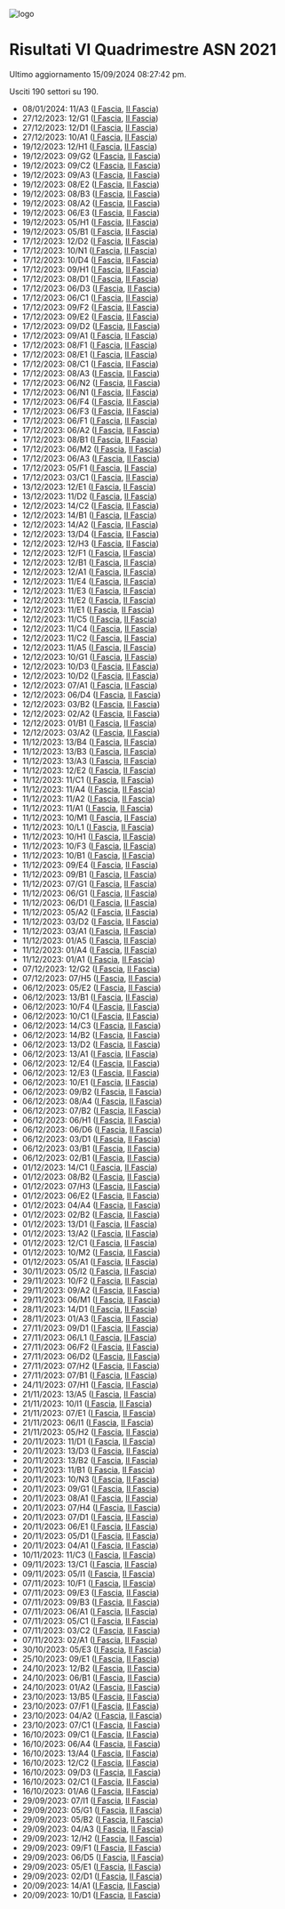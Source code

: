 ![logo](img/logo-2021.png)

# Risultati VI Quadrimestre ASN 2021

Ultimo aggiornamento 15/09/2024 08:27:42 pm.

Usciti 190 settori su 190.

- 08/01/2024: 11/A3 ([I Fascia](https://asn21.cineca.it/pubblico/miur/esito/11%252FA3/1/6), [II Fascia](https://asn21.cineca.it/pubblico/miur/esito/11%252FA3/2/6))
- 27/12/2023: 12/G1 ([I Fascia](https://asn21.cineca.it/pubblico/miur/esito/12%252FG1/1/6), [II Fascia](https://asn21.cineca.it/pubblico/miur/esito/12%252FG1/2/6))
- 27/12/2023: 12/D1 ([I Fascia](https://asn21.cineca.it/pubblico/miur/esito/12%252FD1/1/6), [II Fascia](https://asn21.cineca.it/pubblico/miur/esito/12%252FD1/2/6))
- 27/12/2023: 10/A1 ([I Fascia](https://asn21.cineca.it/pubblico/miur/esito/10%252FA1/1/6), [II Fascia](https://asn21.cineca.it/pubblico/miur/esito/10%252FA1/2/6))
- 19/12/2023: 12/H1 ([I Fascia](https://asn21.cineca.it/pubblico/miur/esito/12%252FH1/1/6), [II Fascia](https://asn21.cineca.it/pubblico/miur/esito/12%252FH1/2/6))
- 19/12/2023: 09/G2 ([I Fascia](https://asn21.cineca.it/pubblico/miur/esito/09%252FG2/1/6), [II Fascia](https://asn21.cineca.it/pubblico/miur/esito/09%252FG2/2/6))
- 19/12/2023: 09/C2 ([I Fascia](https://asn21.cineca.it/pubblico/miur/esito/09%252FC2/1/6), [II Fascia](https://asn21.cineca.it/pubblico/miur/esito/09%252FC2/2/6))
- 19/12/2023: 09/A3 ([I Fascia](https://asn21.cineca.it/pubblico/miur/esito/09%252FA3/1/6), [II Fascia](https://asn21.cineca.it/pubblico/miur/esito/09%252FA3/2/6))
- 19/12/2023: 08/E2 ([I Fascia](https://asn21.cineca.it/pubblico/miur/esito/08%252FE2/1/6), [II Fascia](https://asn21.cineca.it/pubblico/miur/esito/08%252FE2/2/6))
- 19/12/2023: 08/B3 ([I Fascia](https://asn21.cineca.it/pubblico/miur/esito/08%252FB3/1/6), [II Fascia](https://asn21.cineca.it/pubblico/miur/esito/08%252FB3/2/6))
- 19/12/2023: 08/A2 ([I Fascia](https://asn21.cineca.it/pubblico/miur/esito/08%252FA2/1/6), [II Fascia](https://asn21.cineca.it/pubblico/miur/esito/08%252FA2/2/6))
- 19/12/2023: 06/E3 ([I Fascia](https://asn21.cineca.it/pubblico/miur/esito/06%252FE3/1/6), [II Fascia](https://asn21.cineca.it/pubblico/miur/esito/06%252FE3/2/6))
- 19/12/2023: 05/H1 ([I Fascia](https://asn21.cineca.it/pubblico/miur/esito/05%252FH1/1/6), [II Fascia](https://asn21.cineca.it/pubblico/miur/esito/05%252FH1/2/6))
- 19/12/2023: 05/B1 ([I Fascia](https://asn21.cineca.it/pubblico/miur/esito/05%252FB1/1/6), [II Fascia](https://asn21.cineca.it/pubblico/miur/esito/05%252FB1/2/6))
- 17/12/2023: 12/D2 ([I Fascia](https://asn21.cineca.it/pubblico/miur/esito/12%252FD2/1/6), [II Fascia](https://asn21.cineca.it/pubblico/miur/esito/12%252FD2/2/6))
- 17/12/2023: 10/N1 ([I Fascia](https://asn21.cineca.it/pubblico/miur/esito/10%252FN1/1/6), [II Fascia](https://asn21.cineca.it/pubblico/miur/esito/10%252FN1/2/6))
- 17/12/2023: 10/D4 ([I Fascia](https://asn21.cineca.it/pubblico/miur/esito/10%252FD4/1/6), [II Fascia](https://asn21.cineca.it/pubblico/miur/esito/10%252FD4/2/6))
- 17/12/2023: 09/H1 ([I Fascia](https://asn21.cineca.it/pubblico/miur/esito/09%252FH1/1/6), [II Fascia](https://asn21.cineca.it/pubblico/miur/esito/09%252FH1/2/6))
- 17/12/2023: 08/D1 ([I Fascia](https://asn21.cineca.it/pubblico/miur/esito/08%252FD1/1/6), [II Fascia](https://asn21.cineca.it/pubblico/miur/esito/08%252FD1/2/6))
- 17/12/2023: 06/D3 ([I Fascia](https://asn21.cineca.it/pubblico/miur/esito/06%252FD3/1/6), [II Fascia](https://asn21.cineca.it/pubblico/miur/esito/06%252FD3/2/6))
- 17/12/2023: 06/C1 ([I Fascia](https://asn21.cineca.it/pubblico/miur/esito/06%252FC1/1/6), [II Fascia](https://asn21.cineca.it/pubblico/miur/esito/06%252FC1/2/6))
- 17/12/2023: 09/F2 ([I Fascia](https://asn21.cineca.it/pubblico/miur/esito/09%252FF2/1/6), [II Fascia](https://asn21.cineca.it/pubblico/miur/esito/09%252FF2/2/6))
- 17/12/2023: 09/E2 ([I Fascia](https://asn21.cineca.it/pubblico/miur/esito/09%252FE2/1/6), [II Fascia](https://asn21.cineca.it/pubblico/miur/esito/09%252FE2/2/6))
- 17/12/2023: 09/D2 ([I Fascia](https://asn21.cineca.it/pubblico/miur/esito/09%252FD2/1/6), [II Fascia](https://asn21.cineca.it/pubblico/miur/esito/09%252FD2/2/6))
- 17/12/2023: 09/A1 ([I Fascia](https://asn21.cineca.it/pubblico/miur/esito/09%252FA1/1/6), [II Fascia](https://asn21.cineca.it/pubblico/miur/esito/09%252FA1/2/6))
- 17/12/2023: 08/F1 ([I Fascia](https://asn21.cineca.it/pubblico/miur/esito/08%252FF1/1/6), [II Fascia](https://asn21.cineca.it/pubblico/miur/esito/08%252FF1/2/6))
- 17/12/2023: 08/E1 ([I Fascia](https://asn21.cineca.it/pubblico/miur/esito/08%252FE1/1/6), [II Fascia](https://asn21.cineca.it/pubblico/miur/esito/08%252FE1/2/6))
- 17/12/2023: 08/C1 ([I Fascia](https://asn21.cineca.it/pubblico/miur/esito/08%252FC1/1/6), [II Fascia](https://asn21.cineca.it/pubblico/miur/esito/08%252FC1/2/6))
- 17/12/2023: 08/A3 ([I Fascia](https://asn21.cineca.it/pubblico/miur/esito/08%252FA3/1/6), [II Fascia](https://asn21.cineca.it/pubblico/miur/esito/08%252FA3/2/6))
- 17/12/2023: 06/N2 ([I Fascia](https://asn21.cineca.it/pubblico/miur/esito/06%252FN2/1/6), [II Fascia](https://asn21.cineca.it/pubblico/miur/esito/06%252FN2/2/6))
- 17/12/2023: 06/N1 ([I Fascia](https://asn21.cineca.it/pubblico/miur/esito/06%252FN1/1/6), [II Fascia](https://asn21.cineca.it/pubblico/miur/esito/06%252FN1/2/6))
- 17/12/2023: 06/F4 ([I Fascia](https://asn21.cineca.it/pubblico/miur/esito/06%252FF4/1/6), [II Fascia](https://asn21.cineca.it/pubblico/miur/esito/06%252FF4/2/6))
- 17/12/2023: 06/F3 ([I Fascia](https://asn21.cineca.it/pubblico/miur/esito/06%252FF3/1/6), [II Fascia](https://asn21.cineca.it/pubblico/miur/esito/06%252FF3/2/6))
- 17/12/2023: 06/F1 ([I Fascia](https://asn21.cineca.it/pubblico/miur/esito/06%252FF1/1/6), [II Fascia](https://asn21.cineca.it/pubblico/miur/esito/06%252FF1/2/6))
- 17/12/2023: 06/A2 ([I Fascia](https://asn21.cineca.it/pubblico/miur/esito/06%252FA2/1/6), [II Fascia](https://asn21.cineca.it/pubblico/miur/esito/06%252FA2/2/6))
- 17/12/2023: 08/B1 ([I Fascia](https://asn21.cineca.it/pubblico/miur/esito/08%252FB1/1/6), [II Fascia](https://asn21.cineca.it/pubblico/miur/esito/08%252FB1/2/6))
- 17/12/2023: 06/M2 ([I Fascia](https://asn21.cineca.it/pubblico/miur/esito/06%252FM2/1/6), [II Fascia](https://asn21.cineca.it/pubblico/miur/esito/06%252FM2/2/6))
- 17/12/2023: 06/A3 ([I Fascia](https://asn21.cineca.it/pubblico/miur/esito/06%252FA3/1/6), [II Fascia](https://asn21.cineca.it/pubblico/miur/esito/06%252FA3/2/6))
- 17/12/2023: 05/F1 ([I Fascia](https://asn21.cineca.it/pubblico/miur/esito/05%252FF1/1/6), [II Fascia](https://asn21.cineca.it/pubblico/miur/esito/05%252FF1/2/6))
- 17/12/2023: 03/C1 ([I Fascia](https://asn21.cineca.it/pubblico/miur/esito/03%252FC1/1/6), [II Fascia](https://asn21.cineca.it/pubblico/miur/esito/03%252FC1/2/6))
- 13/12/2023: 12/E1 ([I Fascia](https://asn21.cineca.it/pubblico/miur/esito/12%252FE1/1/6), [II Fascia](https://asn21.cineca.it/pubblico/miur/esito/12%252FE1/2/6))
- 13/12/2023: 11/D2 ([I Fascia](https://asn21.cineca.it/pubblico/miur/esito/11%252FD2/1/6), [II Fascia](https://asn21.cineca.it/pubblico/miur/esito/11%252FD2/2/6))
- 12/12/2023: 14/C2 ([I Fascia](https://asn21.cineca.it/pubblico/miur/esito/14%252FC2/1/6), [II Fascia](https://asn21.cineca.it/pubblico/miur/esito/14%252FC2/2/6))
- 12/12/2023: 14/B1 ([I Fascia](https://asn21.cineca.it/pubblico/miur/esito/14%252FB1/1/6), [II Fascia](https://asn21.cineca.it/pubblico/miur/esito/14%252FB1/2/6))
- 12/12/2023: 14/A2 ([I Fascia](https://asn21.cineca.it/pubblico/miur/esito/14%252FA2/1/6), [II Fascia](https://asn21.cineca.it/pubblico/miur/esito/14%252FA2/2/6))
- 12/12/2023: 13/D4 ([I Fascia](https://asn21.cineca.it/pubblico/miur/esito/13%252FD4/1/6), [II Fascia](https://asn21.cineca.it/pubblico/miur/esito/13%252FD4/2/6))
- 12/12/2023: 12/H3 ([I Fascia](https://asn21.cineca.it/pubblico/miur/esito/12%252FH3/1/6), [II Fascia](https://asn21.cineca.it/pubblico/miur/esito/12%252FH3/2/6))
- 12/12/2023: 12/F1 ([I Fascia](https://asn21.cineca.it/pubblico/miur/esito/12%252FF1/1/6), [II Fascia](https://asn21.cineca.it/pubblico/miur/esito/12%252FF1/2/6))
- 12/12/2023: 12/B1 ([I Fascia](https://asn21.cineca.it/pubblico/miur/esito/12%252FB1/1/6), [II Fascia](https://asn21.cineca.it/pubblico/miur/esito/12%252FB1/2/6))
- 12/12/2023: 12/A1 ([I Fascia](https://asn21.cineca.it/pubblico/miur/esito/12%252FA1/1/6), [II Fascia](https://asn21.cineca.it/pubblico/miur/esito/12%252FA1/2/6))
- 12/12/2023: 11/E4 ([I Fascia](https://asn21.cineca.it/pubblico/miur/esito/11%252FE4/1/6), [II Fascia](https://asn21.cineca.it/pubblico/miur/esito/11%252FE4/2/6))
- 12/12/2023: 11/E3 ([I Fascia](https://asn21.cineca.it/pubblico/miur/esito/11%252FE3/1/6), [II Fascia](https://asn21.cineca.it/pubblico/miur/esito/11%252FE3/2/6))
- 12/12/2023: 11/E2 ([I Fascia](https://asn21.cineca.it/pubblico/miur/esito/11%252FE2/1/6), [II Fascia](https://asn21.cineca.it/pubblico/miur/esito/11%252FE2/2/6))
- 12/12/2023: 11/E1 ([I Fascia](https://asn21.cineca.it/pubblico/miur/esito/11%252FE1/1/6), [II Fascia](https://asn21.cineca.it/pubblico/miur/esito/11%252FE1/2/6))
- 12/12/2023: 11/C5 ([I Fascia](https://asn21.cineca.it/pubblico/miur/esito/11%252FC5/1/6), [II Fascia](https://asn21.cineca.it/pubblico/miur/esito/11%252FC5/2/6))
- 12/12/2023: 11/C4 ([I Fascia](https://asn21.cineca.it/pubblico/miur/esito/11%252FC4/1/6), [II Fascia](https://asn21.cineca.it/pubblico/miur/esito/11%252FC4/2/6))
- 12/12/2023: 11/C2 ([I Fascia](https://asn21.cineca.it/pubblico/miur/esito/11%252FC2/1/6), [II Fascia](https://asn21.cineca.it/pubblico/miur/esito/11%252FC2/2/6))
- 12/12/2023: 11/A5 ([I Fascia](https://asn21.cineca.it/pubblico/miur/esito/11%252FA5/1/6), [II Fascia](https://asn21.cineca.it/pubblico/miur/esito/11%252FA5/2/6))
- 12/12/2023: 10/G1 ([I Fascia](https://asn21.cineca.it/pubblico/miur/esito/10%252FG1/1/6), [II Fascia](https://asn21.cineca.it/pubblico/miur/esito/10%252FG1/2/6))
- 12/12/2023: 10/D3 ([I Fascia](https://asn21.cineca.it/pubblico/miur/esito/10%252FD3/1/6), [II Fascia](https://asn21.cineca.it/pubblico/miur/esito/10%252FD3/2/6))
- 12/12/2023: 10/D2 ([I Fascia](https://asn21.cineca.it/pubblico/miur/esito/10%252FD2/1/6), [II Fascia](https://asn21.cineca.it/pubblico/miur/esito/10%252FD2/2/6))
- 12/12/2023: 07/A1 ([I Fascia](https://asn21.cineca.it/pubblico/miur/esito/07%252FA1/1/6), [II Fascia](https://asn21.cineca.it/pubblico/miur/esito/07%252FA1/2/6))
- 12/12/2023: 06/D4 ([I Fascia](https://asn21.cineca.it/pubblico/miur/esito/06%252FD4/1/6), [II Fascia](https://asn21.cineca.it/pubblico/miur/esito/06%252FD4/2/6))
- 12/12/2023: 03/B2 ([I Fascia](https://asn21.cineca.it/pubblico/miur/esito/03%252FB2/1/6), [II Fascia](https://asn21.cineca.it/pubblico/miur/esito/03%252FB2/2/6))
- 12/12/2023: 02/A2 ([I Fascia](https://asn21.cineca.it/pubblico/miur/esito/02%252FA2/1/6), [II Fascia](https://asn21.cineca.it/pubblico/miur/esito/02%252FA2/2/6))
- 12/12/2023: 01/B1 ([I Fascia](https://asn21.cineca.it/pubblico/miur/esito/01%252FB1/1/6), [II Fascia](https://asn21.cineca.it/pubblico/miur/esito/01%252FB1/2/6))
- 12/12/2023: 03/A2 ([I Fascia](https://asn21.cineca.it/pubblico/miur/esito/03%252FA2/1/6), [II Fascia](https://asn21.cineca.it/pubblico/miur/esito/03%252FA2/2/6))
- 11/12/2023: 13/B4 ([I Fascia](https://asn21.cineca.it/pubblico/miur/esito/13%252FB4/1/6), [II Fascia](https://asn21.cineca.it/pubblico/miur/esito/13%252FB4/2/6))
- 11/12/2023: 13/B3 ([I Fascia](https://asn21.cineca.it/pubblico/miur/esito/13%252FB3/1/6), [II Fascia](https://asn21.cineca.it/pubblico/miur/esito/13%252FB3/2/6))
- 11/12/2023: 13/A3 ([I Fascia](https://asn21.cineca.it/pubblico/miur/esito/13%252FA3/1/6), [II Fascia](https://asn21.cineca.it/pubblico/miur/esito/13%252FA3/2/6))
- 11/12/2023: 12/E2 ([I Fascia](https://asn21.cineca.it/pubblico/miur/esito/12%252FE2/1/6), [II Fascia](https://asn21.cineca.it/pubblico/miur/esito/12%252FE2/2/6))
- 11/12/2023: 11/C1 ([I Fascia](https://asn21.cineca.it/pubblico/miur/esito/11%252FC1/1/6), [II Fascia](https://asn21.cineca.it/pubblico/miur/esito/11%252FC1/2/6))
- 11/12/2023: 11/A4 ([I Fascia](https://asn21.cineca.it/pubblico/miur/esito/11%252FA4/1/6), [II Fascia](https://asn21.cineca.it/pubblico/miur/esito/11%252FA4/2/6))
- 11/12/2023: 11/A2 ([I Fascia](https://asn21.cineca.it/pubblico/miur/esito/11%252FA2/1/6), [II Fascia](https://asn21.cineca.it/pubblico/miur/esito/11%252FA2/2/6))
- 11/12/2023: 11/A1 ([I Fascia](https://asn21.cineca.it/pubblico/miur/esito/11%252FA1/1/6), [II Fascia](https://asn21.cineca.it/pubblico/miur/esito/11%252FA1/2/6))
- 11/12/2023: 10/M1 ([I Fascia](https://asn21.cineca.it/pubblico/miur/esito/10%252FM1/1/6), [II Fascia](https://asn21.cineca.it/pubblico/miur/esito/10%252FM1/2/6))
- 11/12/2023: 10/L1 ([I Fascia](https://asn21.cineca.it/pubblico/miur/esito/10%252FL1/1/6), [II Fascia](https://asn21.cineca.it/pubblico/miur/esito/10%252FL1/2/6))
- 11/12/2023: 10/H1 ([I Fascia](https://asn21.cineca.it/pubblico/miur/esito/10%252FH1/1/6), [II Fascia](https://asn21.cineca.it/pubblico/miur/esito/10%252FH1/2/6))
- 11/12/2023: 10/F3 ([I Fascia](https://asn21.cineca.it/pubblico/miur/esito/10%252FF3/1/6), [II Fascia](https://asn21.cineca.it/pubblico/miur/esito/10%252FF3/2/6))
- 11/12/2023: 10/B1 ([I Fascia](https://asn21.cineca.it/pubblico/miur/esito/10%252FB1/1/6), [II Fascia](https://asn21.cineca.it/pubblico/miur/esito/10%252FB1/2/6))
- 11/12/2023: 09/E4 ([I Fascia](https://asn21.cineca.it/pubblico/miur/esito/09%252FE4/1/6), [II Fascia](https://asn21.cineca.it/pubblico/miur/esito/09%252FE4/2/6))
- 11/12/2023: 09/B1 ([I Fascia](https://asn21.cineca.it/pubblico/miur/esito/09%252FB1/1/6), [II Fascia](https://asn21.cineca.it/pubblico/miur/esito/09%252FB1/2/6))
- 11/12/2023: 07/G1 ([I Fascia](https://asn21.cineca.it/pubblico/miur/esito/07%252FG1/1/6), [II Fascia](https://asn21.cineca.it/pubblico/miur/esito/07%252FG1/2/6))
- 11/12/2023: 06/G1 ([I Fascia](https://asn21.cineca.it/pubblico/miur/esito/06%252FG1/1/6), [II Fascia](https://asn21.cineca.it/pubblico/miur/esito/06%252FG1/2/6))
- 11/12/2023: 06/D1 ([I Fascia](https://asn21.cineca.it/pubblico/miur/esito/06%252FD1/1/6), [II Fascia](https://asn21.cineca.it/pubblico/miur/esito/06%252FD1/2/6))
- 11/12/2023: 05/A2 ([I Fascia](https://asn21.cineca.it/pubblico/miur/esito/05%252FA2/1/6), [II Fascia](https://asn21.cineca.it/pubblico/miur/esito/05%252FA2/2/6))
- 11/12/2023: 03/D2 ([I Fascia](https://asn21.cineca.it/pubblico/miur/esito/03%252FD2/1/6), [II Fascia](https://asn21.cineca.it/pubblico/miur/esito/03%252FD2/2/6))
- 11/12/2023: 03/A1 ([I Fascia](https://asn21.cineca.it/pubblico/miur/esito/03%252FA1/1/6), [II Fascia](https://asn21.cineca.it/pubblico/miur/esito/03%252FA1/2/6))
- 11/12/2023: 01/A5 ([I Fascia](https://asn21.cineca.it/pubblico/miur/esito/01%252FA5/1/6), [II Fascia](https://asn21.cineca.it/pubblico/miur/esito/01%252FA5/2/6))
- 11/12/2023: 01/A4 ([I Fascia](https://asn21.cineca.it/pubblico/miur/esito/01%252FA4/1/6), [II Fascia](https://asn21.cineca.it/pubblico/miur/esito/01%252FA4/2/6))
- 11/12/2023: 01/A1 ([I Fascia](https://asn21.cineca.it/pubblico/miur/esito/01%252FA1/1/6), [II Fascia](https://asn21.cineca.it/pubblico/miur/esito/01%252FA1/2/6))
- 07/12/2023: 12/G2 ([I Fascia](https://asn21.cineca.it/pubblico/miur/esito/12%252FG2/1/6), [II Fascia](https://asn21.cineca.it/pubblico/miur/esito/12%252FG2/2/6))
- 07/12/2023: 07/H5 ([I Fascia](https://asn21.cineca.it/pubblico/miur/esito/07%252FH5/1/6), [II Fascia](https://asn21.cineca.it/pubblico/miur/esito/07%252FH5/2/6))
- 06/12/2023: 05/E2 ([I Fascia](https://asn21.cineca.it/pubblico/miur/esito/05%252FE2/1/6), [II Fascia](https://asn21.cineca.it/pubblico/miur/esito/05%252FE2/2/6))
- 06/12/2023: 13/B1 ([I Fascia](https://asn21.cineca.it/pubblico/miur/esito/13%252FB1/1/6), [II Fascia](https://asn21.cineca.it/pubblico/miur/esito/13%252FB1/2/6))
- 06/12/2023: 10/F4 ([I Fascia](https://asn21.cineca.it/pubblico/miur/esito/10%252FF4/1/6), [II Fascia](https://asn21.cineca.it/pubblico/miur/esito/10%252FF4/2/6))
- 06/12/2023: 10/C1 ([I Fascia](https://asn21.cineca.it/pubblico/miur/esito/10%252FC1/1/6), [II Fascia](https://asn21.cineca.it/pubblico/miur/esito/10%252FC1/2/6))
- 06/12/2023: 14/C3 ([I Fascia](https://asn21.cineca.it/pubblico/miur/esito/14%252FC3/1/6), [II Fascia](https://asn21.cineca.it/pubblico/miur/esito/14%252FC3/2/6))
- 06/12/2023: 14/B2 ([I Fascia](https://asn21.cineca.it/pubblico/miur/esito/14%252FB2/1/6), [II Fascia](https://asn21.cineca.it/pubblico/miur/esito/14%252FB2/2/6))
- 06/12/2023: 13/D2 ([I Fascia](https://asn21.cineca.it/pubblico/miur/esito/13%252FD2/1/6), [II Fascia](https://asn21.cineca.it/pubblico/miur/esito/13%252FD2/2/6))
- 06/12/2023: 13/A1 ([I Fascia](https://asn21.cineca.it/pubblico/miur/esito/13%252FA1/1/6), [II Fascia](https://asn21.cineca.it/pubblico/miur/esito/13%252FA1/2/6))
- 06/12/2023: 12/E4 ([I Fascia](https://asn21.cineca.it/pubblico/miur/esito/12%252FE4/1/6), [II Fascia](https://asn21.cineca.it/pubblico/miur/esito/12%252FE4/2/6))
- 06/12/2023: 12/E3 ([I Fascia](https://asn21.cineca.it/pubblico/miur/esito/12%252FE3/1/6), [II Fascia](https://asn21.cineca.it/pubblico/miur/esito/12%252FE3/2/6))
- 06/12/2023: 10/E1 ([I Fascia](https://asn21.cineca.it/pubblico/miur/esito/10%252FE1/1/6), [II Fascia](https://asn21.cineca.it/pubblico/miur/esito/10%252FE1/2/6))
- 06/12/2023: 09/B2 ([I Fascia](https://asn21.cineca.it/pubblico/miur/esito/09%252FB2/1/6), [II Fascia](https://asn21.cineca.it/pubblico/miur/esito/09%252FB2/2/6))
- 06/12/2023: 08/A4 ([I Fascia](https://asn21.cineca.it/pubblico/miur/esito/08%252FA4/1/6), [II Fascia](https://asn21.cineca.it/pubblico/miur/esito/08%252FA4/2/6))
- 06/12/2023: 07/B2 ([I Fascia](https://asn21.cineca.it/pubblico/miur/esito/07%252FB2/1/6), [II Fascia](https://asn21.cineca.it/pubblico/miur/esito/07%252FB2/2/6))
- 06/12/2023: 06/H1 ([I Fascia](https://asn21.cineca.it/pubblico/miur/esito/06%252FH1/1/6), [II Fascia](https://asn21.cineca.it/pubblico/miur/esito/06%252FH1/2/6))
- 06/12/2023: 06/D6 ([I Fascia](https://asn21.cineca.it/pubblico/miur/esito/06%252FD6/1/6), [II Fascia](https://asn21.cineca.it/pubblico/miur/esito/06%252FD6/2/6))
- 06/12/2023: 03/D1 ([I Fascia](https://asn21.cineca.it/pubblico/miur/esito/03%252FD1/1/6), [II Fascia](https://asn21.cineca.it/pubblico/miur/esito/03%252FD1/2/6))
- 06/12/2023: 03/B1 ([I Fascia](https://asn21.cineca.it/pubblico/miur/esito/03%252FB1/1/6), [II Fascia](https://asn21.cineca.it/pubblico/miur/esito/03%252FB1/2/6))
- 06/12/2023: 02/B1 ([I Fascia](https://asn21.cineca.it/pubblico/miur/esito/02%252FB1/1/6), [II Fascia](https://asn21.cineca.it/pubblico/miur/esito/02%252FB1/2/6))
- 01/12/2023: 14/C1 ([I Fascia](https://asn21.cineca.it/pubblico/miur/esito/14%252FC1/1/6), [II Fascia](https://asn21.cineca.it/pubblico/miur/esito/14%252FC1/2/6))
- 01/12/2023: 08/B2 ([I Fascia](https://asn21.cineca.it/pubblico/miur/esito/08%252FB2/1/6), [II Fascia](https://asn21.cineca.it/pubblico/miur/esito/08%252FB2/2/6))
- 01/12/2023: 07/H3 ([I Fascia](https://asn21.cineca.it/pubblico/miur/esito/07%252FH3/1/6), [II Fascia](https://asn21.cineca.it/pubblico/miur/esito/07%252FH3/2/6))
- 01/12/2023: 06/E2 ([I Fascia](https://asn21.cineca.it/pubblico/miur/esito/06%252FE2/1/6), [II Fascia](https://asn21.cineca.it/pubblico/miur/esito/06%252FE2/2/6))
- 01/12/2023: 04/A4 ([I Fascia](https://asn21.cineca.it/pubblico/miur/esito/04%252FA4/1/6), [II Fascia](https://asn21.cineca.it/pubblico/miur/esito/04%252FA4/2/6))
- 01/12/2023: 02/B2 ([I Fascia](https://asn21.cineca.it/pubblico/miur/esito/02%252FB2/1/6), [II Fascia](https://asn21.cineca.it/pubblico/miur/esito/02%252FB2/2/6))
- 01/12/2023: 13/D1 ([I Fascia](https://asn21.cineca.it/pubblico/miur/esito/13%252FD1/1/6), [II Fascia](https://asn21.cineca.it/pubblico/miur/esito/13%252FD1/2/6))
- 01/12/2023: 13/A2 ([I Fascia](https://asn21.cineca.it/pubblico/miur/esito/13%252FA2/1/6), [II Fascia](https://asn21.cineca.it/pubblico/miur/esito/13%252FA2/2/6))
- 01/12/2023: 12/C1 ([I Fascia](https://asn21.cineca.it/pubblico/miur/esito/12%252FC1/1/6), [II Fascia](https://asn21.cineca.it/pubblico/miur/esito/12%252FC1/2/6))
- 01/12/2023: 10/M2 ([I Fascia](https://asn21.cineca.it/pubblico/miur/esito/10%252FM2/1/6), [II Fascia](https://asn21.cineca.it/pubblico/miur/esito/10%252FM2/2/6))
- 01/12/2023: 05/A1 ([I Fascia](https://asn21.cineca.it/pubblico/miur/esito/05%252FA1/1/6), [II Fascia](https://asn21.cineca.it/pubblico/miur/esito/05%252FA1/2/6))
- 30/11/2023: 05/I2 ([I Fascia](https://asn21.cineca.it/pubblico/miur/esito/05%252FI2/1/6), [II Fascia](https://asn21.cineca.it/pubblico/miur/esito/05%252FI2/2/6))
- 29/11/2023: 10/F2 ([I Fascia](https://asn21.cineca.it/pubblico/miur/esito/10%252FF2/1/6), [II Fascia](https://asn21.cineca.it/pubblico/miur/esito/10%252FF2/2/6))
- 29/11/2023: 09/A2 ([I Fascia](https://asn21.cineca.it/pubblico/miur/esito/09%252FA2/1/6), [II Fascia](https://asn21.cineca.it/pubblico/miur/esito/09%252FA2/2/6))
- 29/11/2023: 06/M1 ([I Fascia](https://asn21.cineca.it/pubblico/miur/esito/06%252FM1/1/6), [II Fascia](https://asn21.cineca.it/pubblico/miur/esito/06%252FM1/2/6))
- 28/11/2023: 14/D1 ([I Fascia](https://asn21.cineca.it/pubblico/miur/esito/14%252FD1/1/6), [II Fascia](https://asn21.cineca.it/pubblico/miur/esito/14%252FD1/2/6))
- 28/11/2023: 01/A3 ([I Fascia](https://asn21.cineca.it/pubblico/miur/esito/01%252FA3/1/6), [II Fascia](https://asn21.cineca.it/pubblico/miur/esito/01%252FA3/2/6))
- 27/11/2023: 09/D1 ([I Fascia](https://asn21.cineca.it/pubblico/miur/esito/09%252FD1/1/6), [II Fascia](https://asn21.cineca.it/pubblico/miur/esito/09%252FD1/2/6))
- 27/11/2023: 06/L1 ([I Fascia](https://asn21.cineca.it/pubblico/miur/esito/06%252FL1/1/6), [II Fascia](https://asn21.cineca.it/pubblico/miur/esito/06%252FL1/2/6))
- 27/11/2023: 06/F2 ([I Fascia](https://asn21.cineca.it/pubblico/miur/esito/06%252FF2/1/6), [II Fascia](https://asn21.cineca.it/pubblico/miur/esito/06%252FF2/2/6))
- 27/11/2023: 06/D2 ([I Fascia](https://asn21.cineca.it/pubblico/miur/esito/06%252FD2/1/6), [II Fascia](https://asn21.cineca.it/pubblico/miur/esito/06%252FD2/2/6))
- 27/11/2023: 07/H2 ([I Fascia](https://asn21.cineca.it/pubblico/miur/esito/07%252FH2/1/6), [II Fascia](https://asn21.cineca.it/pubblico/miur/esito/07%252FH2/2/6))
- 27/11/2023: 07/B1 ([I Fascia](https://asn21.cineca.it/pubblico/miur/esito/07%252FB1/1/6), [II Fascia](https://asn21.cineca.it/pubblico/miur/esito/07%252FB1/2/6))
- 24/11/2023: 07/H1 ([I Fascia](https://asn21.cineca.it/pubblico/miur/esito/07%252FH1/1/6), [II Fascia](https://asn21.cineca.it/pubblico/miur/esito/07%252FH1/2/6))
- 21/11/2023: 13/A5 ([I Fascia](https://asn21.cineca.it/pubblico/miur/esito/13%252FA5/1/6), [II Fascia](https://asn21.cineca.it/pubblico/miur/esito/13%252FA5/2/6))
- 21/11/2023: 10/I1 ([I Fascia](https://asn21.cineca.it/pubblico/miur/esito/10%252FI1/1/6), [II Fascia](https://asn21.cineca.it/pubblico/miur/esito/10%252FI1/2/6))
- 21/11/2023: 07/E1 ([I Fascia](https://asn21.cineca.it/pubblico/miur/esito/07%252FE1/1/6), [II Fascia](https://asn21.cineca.it/pubblico/miur/esito/07%252FE1/2/6))
- 21/11/2023: 06/I1 ([I Fascia](https://asn21.cineca.it/pubblico/miur/esito/06%252FI1/1/6), [II Fascia](https://asn21.cineca.it/pubblico/miur/esito/06%252FI1/2/6))
- 21/11/2023: 05/H2 ([I Fascia](https://asn21.cineca.it/pubblico/miur/esito/05%252FH2/1/6), [II Fascia](https://asn21.cineca.it/pubblico/miur/esito/05%252FH2/2/6))
- 20/11/2023: 11/D1 ([I Fascia](https://asn21.cineca.it/pubblico/miur/esito/11%252FD1/1/6), [II Fascia](https://asn21.cineca.it/pubblico/miur/esito/11%252FD1/2/6))
- 20/11/2023: 13/D3 ([I Fascia](https://asn21.cineca.it/pubblico/miur/esito/13%252FD3/1/6), [II Fascia](https://asn21.cineca.it/pubblico/miur/esito/13%252FD3/2/6))
- 20/11/2023: 13/B2 ([I Fascia](https://asn21.cineca.it/pubblico/miur/esito/13%252FB2/1/6), [II Fascia](https://asn21.cineca.it/pubblico/miur/esito/13%252FB2/2/6))
- 20/11/2023: 11/B1 ([I Fascia](https://asn21.cineca.it/pubblico/miur/esito/11%252FB1/1/6), [II Fascia](https://asn21.cineca.it/pubblico/miur/esito/11%252FB1/2/6))
- 20/11/2023: 10/N3 ([I Fascia](https://asn21.cineca.it/pubblico/miur/esito/10%252FN3/1/6), [II Fascia](https://asn21.cineca.it/pubblico/miur/esito/10%252FN3/2/6))
- 20/11/2023: 09/G1 ([I Fascia](https://asn21.cineca.it/pubblico/miur/esito/09%252FG1/1/6), [II Fascia](https://asn21.cineca.it/pubblico/miur/esito/09%252FG1/2/6))
- 20/11/2023: 08/A1 ([I Fascia](https://asn21.cineca.it/pubblico/miur/esito/08%252FA1/1/6), [II Fascia](https://asn21.cineca.it/pubblico/miur/esito/08%252FA1/2/6))
- 20/11/2023: 07/H4 ([I Fascia](https://asn21.cineca.it/pubblico/miur/esito/07%252FH4/1/6), [II Fascia](https://asn21.cineca.it/pubblico/miur/esito/07%252FH4/2/6))
- 20/11/2023: 07/D1 ([I Fascia](https://asn21.cineca.it/pubblico/miur/esito/07%252FD1/1/6), [II Fascia](https://asn21.cineca.it/pubblico/miur/esito/07%252FD1/2/6))
- 20/11/2023: 06/E1 ([I Fascia](https://asn21.cineca.it/pubblico/miur/esito/06%252FE1/1/6), [II Fascia](https://asn21.cineca.it/pubblico/miur/esito/06%252FE1/2/6))
- 20/11/2023: 05/D1 ([I Fascia](https://asn21.cineca.it/pubblico/miur/esito/05%252FD1/1/6), [II Fascia](https://asn21.cineca.it/pubblico/miur/esito/05%252FD1/2/6))
- 20/11/2023: 04/A1 ([I Fascia](https://asn21.cineca.it/pubblico/miur/esito/04%252FA1/1/6), [II Fascia](https://asn21.cineca.it/pubblico/miur/esito/04%252FA1/2/6))
- 10/11/2023: 11/C3 ([I Fascia](https://asn21.cineca.it/pubblico/miur/esito/11%252FC3/1/6), [II Fascia](https://asn21.cineca.it/pubblico/miur/esito/11%252FC3/2/6))
- 09/11/2023: 13/C1 ([I Fascia](https://asn21.cineca.it/pubblico/miur/esito/13%252FC1/1/6), [II Fascia](https://asn21.cineca.it/pubblico/miur/esito/13%252FC1/2/6))
- 09/11/2023: 05/I1 ([I Fascia](https://asn21.cineca.it/pubblico/miur/esito/05%252FI1/1/6), [II Fascia](https://asn21.cineca.it/pubblico/miur/esito/05%252FI1/2/6))
- 07/11/2023: 10/F1 ([I Fascia](https://asn21.cineca.it/pubblico/miur/esito/10%252FF1/1/6), [II Fascia](https://asn21.cineca.it/pubblico/miur/esito/10%252FF1/2/6))
- 07/11/2023: 09/E3 ([I Fascia](https://asn21.cineca.it/pubblico/miur/esito/09%252FE3/1/6), [II Fascia](https://asn21.cineca.it/pubblico/miur/esito/09%252FE3/2/6))
- 07/11/2023: 09/B3 ([I Fascia](https://asn21.cineca.it/pubblico/miur/esito/09%252FB3/1/6), [II Fascia](https://asn21.cineca.it/pubblico/miur/esito/09%252FB3/2/6))
- 07/11/2023: 06/A1 ([I Fascia](https://asn21.cineca.it/pubblico/miur/esito/06%252FA1/1/6), [II Fascia](https://asn21.cineca.it/pubblico/miur/esito/06%252FA1/2/6))
- 07/11/2023: 05/C1 ([I Fascia](https://asn21.cineca.it/pubblico/miur/esito/05%252FC1/1/6), [II Fascia](https://asn21.cineca.it/pubblico/miur/esito/05%252FC1/2/6))
- 07/11/2023: 03/C2 ([I Fascia](https://asn21.cineca.it/pubblico/miur/esito/03%252FC2/1/6), [II Fascia](https://asn21.cineca.it/pubblico/miur/esito/03%252FC2/2/6))
- 07/11/2023: 02/A1 ([I Fascia](https://asn21.cineca.it/pubblico/miur/esito/02%252FA1/1/6), [II Fascia](https://asn21.cineca.it/pubblico/miur/esito/02%252FA1/2/6))
- 30/10/2023: 05/E3 ([I Fascia](https://asn21.cineca.it/pubblico/miur/esito/05%252FE3/1/6), [II Fascia](https://asn21.cineca.it/pubblico/miur/esito/05%252FE3/2/6))
- 25/10/2023: 09/E1 ([I Fascia](https://asn21.cineca.it/pubblico/miur/esito/09%252FE1/1/6), [II Fascia](https://asn21.cineca.it/pubblico/miur/esito/09%252FE1/2/6))
- 24/10/2023: 12/B2 ([I Fascia](https://asn21.cineca.it/pubblico/miur/esito/12%252FB2/1/6), [II Fascia](https://asn21.cineca.it/pubblico/miur/esito/12%252FB2/2/6))
- 24/10/2023: 06/B1 ([I Fascia](https://asn21.cineca.it/pubblico/miur/esito/06%252FB1/1/6), [II Fascia](https://asn21.cineca.it/pubblico/miur/esito/06%252FB1/2/6))
- 24/10/2023: 01/A2 ([I Fascia](https://asn21.cineca.it/pubblico/miur/esito/01%252FA2/1/6), [II Fascia](https://asn21.cineca.it/pubblico/miur/esito/01%252FA2/2/6))
- 23/10/2023: 13/B5 ([I Fascia](https://asn21.cineca.it/pubblico/miur/esito/13%252FB5/1/6), [II Fascia](https://asn21.cineca.it/pubblico/miur/esito/13%252FB5/2/6))
- 23/10/2023: 07/F1 ([I Fascia](https://asn21.cineca.it/pubblico/miur/esito/07%252FF1/1/6), [II Fascia](https://asn21.cineca.it/pubblico/miur/esito/07%252FF1/2/6))
- 23/10/2023: 04/A2 ([I Fascia](https://asn21.cineca.it/pubblico/miur/esito/04%252FA2/1/6), [II Fascia](https://asn21.cineca.it/pubblico/miur/esito/04%252FA2/2/6))
- 23/10/2023: 07/C1 ([I Fascia](https://asn21.cineca.it/pubblico/miur/esito/07%252FC1/1/6), [II Fascia](https://asn21.cineca.it/pubblico/miur/esito/07%252FC1/2/6))
- 16/10/2023: 09/C1 ([I Fascia](https://asn21.cineca.it/pubblico/miur/esito/09%252FC1/1/6), [II Fascia](https://asn21.cineca.it/pubblico/miur/esito/09%252FC1/2/6))
- 16/10/2023: 06/A4 ([I Fascia](https://asn21.cineca.it/pubblico/miur/esito/06%252FA4/1/6), [II Fascia](https://asn21.cineca.it/pubblico/miur/esito/06%252FA4/2/6))
- 16/10/2023: 13/A4 ([I Fascia](https://asn21.cineca.it/pubblico/miur/esito/13%252FA4/1/6), [II Fascia](https://asn21.cineca.it/pubblico/miur/esito/13%252FA4/2/6))
- 16/10/2023: 12/C2 ([I Fascia](https://asn21.cineca.it/pubblico/miur/esito/12%252FC2/1/6), [II Fascia](https://asn21.cineca.it/pubblico/miur/esito/12%252FC2/2/6))
- 16/10/2023: 09/D3 ([I Fascia](https://asn21.cineca.it/pubblico/miur/esito/09%252FD3/1/6), [II Fascia](https://asn21.cineca.it/pubblico/miur/esito/09%252FD3/2/6))
- 16/10/2023: 02/C1 ([I Fascia](https://asn21.cineca.it/pubblico/miur/esito/02%252FC1/1/6), [II Fascia](https://asn21.cineca.it/pubblico/miur/esito/02%252FC1/2/6))
- 16/10/2023: 01/A6 ([I Fascia](https://asn21.cineca.it/pubblico/miur/esito/01%252FA6/1/6), [II Fascia](https://asn21.cineca.it/pubblico/miur/esito/01%252FA6/2/6))
- 29/09/2023: 07/I1 ([I Fascia](https://asn21.cineca.it/pubblico/miur/esito/07%252FI1/1/6), [II Fascia](https://asn21.cineca.it/pubblico/miur/esito/07%252FI1/2/6))
- 29/09/2023: 05/G1 ([I Fascia](https://asn21.cineca.it/pubblico/miur/esito/05%252FG1/1/6), [II Fascia](https://asn21.cineca.it/pubblico/miur/esito/05%252FG1/2/6))
- 29/09/2023: 05/B2 ([I Fascia](https://asn21.cineca.it/pubblico/miur/esito/05%252FB2/1/6), [II Fascia](https://asn21.cineca.it/pubblico/miur/esito/05%252FB2/2/6))
- 29/09/2023: 04/A3 ([I Fascia](https://asn21.cineca.it/pubblico/miur/esito/04%252FA3/1/6), [II Fascia](https://asn21.cineca.it/pubblico/miur/esito/04%252FA3/2/6))
- 29/09/2023: 12/H2 ([I Fascia](https://asn21.cineca.it/pubblico/miur/esito/12%252FH2/1/6), [II Fascia](https://asn21.cineca.it/pubblico/miur/esito/12%252FH2/2/6))
- 29/09/2023: 09/F1 ([I Fascia](https://asn21.cineca.it/pubblico/miur/esito/09%252FF1/1/6), [II Fascia](https://asn21.cineca.it/pubblico/miur/esito/09%252FF1/2/6))
- 29/09/2023: 06/D5 ([I Fascia](https://asn21.cineca.it/pubblico/miur/esito/06%252FD5/1/6), [II Fascia](https://asn21.cineca.it/pubblico/miur/esito/06%252FD5/2/6))
- 29/09/2023: 05/E1 ([I Fascia](https://asn21.cineca.it/pubblico/miur/esito/05%252FE1/1/6), [II Fascia](https://asn21.cineca.it/pubblico/miur/esito/05%252FE1/2/6))
- 29/09/2023: 02/D1 ([I Fascia](https://asn21.cineca.it/pubblico/miur/esito/02%252FD1/1/6), [II Fascia](https://asn21.cineca.it/pubblico/miur/esito/02%252FD1/2/6))
- 20/09/2023: 14/A1 ([I Fascia](https://asn21.cineca.it/pubblico/miur/esito/14%252FA1/1/6), [II Fascia](https://asn21.cineca.it/pubblico/miur/esito/14%252FA1/2/6))
- 20/09/2023: 10/D1 ([I Fascia](https://asn21.cineca.it/pubblico/miur/esito/10%252FD1/1/6), [II Fascia](https://asn21.cineca.it/pubblico/miur/esito/10%252FD1/2/6))
